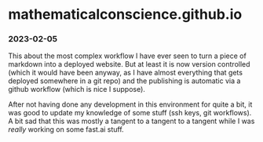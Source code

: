 # mathematicalconscience.github.io

### 2023-02-05

This about the most complex workflow I have ever seen to turn a piece of markdown into a deployed website.
But at least it is now version controlled (which it would have been anyway, as I have almost everything that gets deployed somewhere in a git repo) and the publishing is automatic via a github workflow (which is nice I suppose).

After not having done any development in this environment for quite a bit, it was good to update my knowledge of some stuff (ssh keys, git workflows). A bit sad that this was mostly a tangent to a tangent to a tangent while I was _really_ working on some fast.ai stuff. 